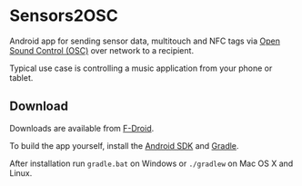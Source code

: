 # Sensors2OSC

Android app for sending sensor data, multitouch and NFC tags via [Open Sound Control (OSC)](http://opensoundcontrol.org/) over network to a recipient. 

Typical use case is controlling a music application from your phone or tablet.

## Download

Downloads are available from [F-Droid](https://f-droid.org/repository/browse/?fdid=org.sensors2.osc).

To build the app yourself, install the [Android SDK](https://developer.android.com/studio/index.html) and [Gradle](https://gradle.org/). 

After installation run `gradle.bat` on Windows or `./gradlew` on Mac OS X and Linux.
